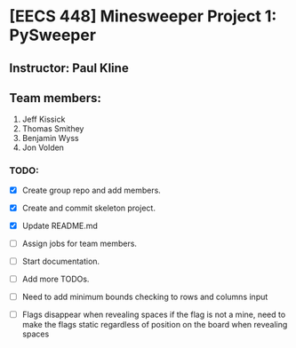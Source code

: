 # [EECS 448] Minesweeper Project 1: PySweeper

## Instructor: Paul Kline

## Team members:

1. Jeff Kissick
2. Thomas Smithey
3. Benjamin Wyss
4. Jon Volden

### TODO:

- [x] Create group repo and add members.
- [x] Create and commit skeleton project.
- [X] Update README.md
- [ ] Assign jobs for team members.
- [ ] Start documentation.
- [ ] Add more TODOs.

- [ ] Need to add minimum bounds checking to rows and columns input
- [ ] Flags disappear when revealing spaces if the flag is not a mine, need to make the flags static             regardless of position on the board when revealing spaces